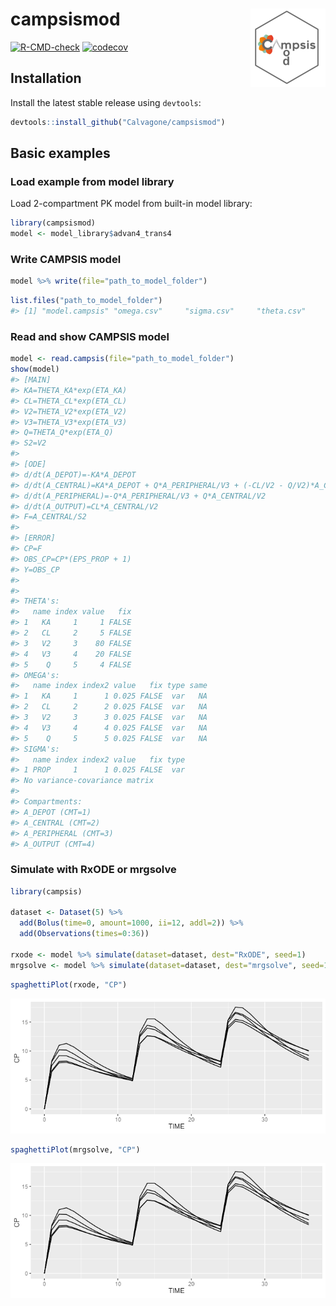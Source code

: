 
# campsismod <img src='man/figures/logo.png' align="right" alt="" width="120" />

<!-- badges: start -->

[![R-CMD-check](https://github.com/Calvagone/campsismod/workflows/R-CMD-check/badge.svg)](https://github.com/Calvagone/campsismod/actions)
[![codecov](https://codecov.io/gh/Calvagone/campsismod/branch/main/graph/badge.svg?token=7DHBRQD7AG)](https://app.codecov.io/gh/Calvagone/campsismod)
<!-- badges: end -->

## Installation

Install the latest stable release using `devtools`:

``` r
devtools::install_github("Calvagone/campsismod")
```

## Basic examples

### Load example from model library

Load 2-compartment PK model from built-in model library:

``` r
library(campsismod)
model <- model_library$advan4_trans4
```

### Write CAMPSIS model

``` r
model %>% write(file="path_to_model_folder")
```

``` r
list.files("path_to_model_folder")
#> [1] "model.campsis" "omega.csv"     "sigma.csv"     "theta.csv"
```

### Read and show CAMPSIS model

``` r
model <- read.campsis(file="path_to_model_folder")
show(model)
#> [MAIN]
#> KA=THETA_KA*exp(ETA_KA)
#> CL=THETA_CL*exp(ETA_CL)
#> V2=THETA_V2*exp(ETA_V2)
#> V3=THETA_V3*exp(ETA_V3)
#> Q=THETA_Q*exp(ETA_Q)
#> S2=V2
#> 
#> [ODE]
#> d/dt(A_DEPOT)=-KA*A_DEPOT
#> d/dt(A_CENTRAL)=KA*A_DEPOT + Q*A_PERIPHERAL/V3 + (-CL/V2 - Q/V2)*A_CENTRAL
#> d/dt(A_PERIPHERAL)=-Q*A_PERIPHERAL/V3 + Q*A_CENTRAL/V2
#> d/dt(A_OUTPUT)=CL*A_CENTRAL/V2
#> F=A_CENTRAL/S2
#> 
#> [ERROR]
#> CP=F
#> OBS_CP=CP*(EPS_PROP + 1)
#> Y=OBS_CP
#> 
#> 
#> THETA's:
#>   name index value   fix
#> 1   KA     1     1 FALSE
#> 2   CL     2     5 FALSE
#> 3   V2     3    80 FALSE
#> 4   V3     4    20 FALSE
#> 5    Q     5     4 FALSE
#> OMEGA's:
#>   name index index2 value   fix type same
#> 1   KA     1      1 0.025 FALSE  var   NA
#> 2   CL     2      2 0.025 FALSE  var   NA
#> 3   V2     3      3 0.025 FALSE  var   NA
#> 4   V3     4      4 0.025 FALSE  var   NA
#> 5    Q     5      5 0.025 FALSE  var   NA
#> SIGMA's:
#>   name index index2 value   fix type
#> 1 PROP     1      1 0.025 FALSE  var
#> No variance-covariance matrix
#> 
#> Compartments:
#> A_DEPOT (CMT=1)
#> A_CENTRAL (CMT=2)
#> A_PERIPHERAL (CMT=3)
#> A_OUTPUT (CMT=4)
```

### Simulate with RxODE or mrgsolve

``` r
library(campsis)

dataset <- Dataset(5) %>%
  add(Bolus(time=0, amount=1000, ii=12, addl=2)) %>%
  add(Observations(times=0:36))

rxode <- model %>% simulate(dataset=dataset, dest="RxODE", seed=1)
mrgsolve <- model %>% simulate(dataset=dataset, dest="mrgsolve", seed=1)
```

``` r
spaghettiPlot(rxode, "CP")
```

![RxODE simulation results](vignettes/resources/results_rxode.png)

``` r
spaghettiPlot(mrgsolve, "CP")
```

![mrgsolve simulation results](vignettes/resources/results_mrgsolve.png)
